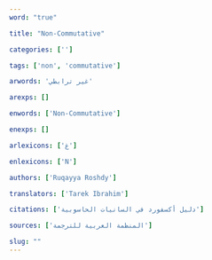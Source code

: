 ```yaml
---
word: "true"

title: "Non-Commutative"

categories: ['']

tags: ['non', 'commutative']

arwords: 'غير ترابطي'

arexps: []

enwords: ['Non-Commutative']

enexps: []

arlexicons: ['غ']

enlexicons: ['N']

authors: ['Ruqayya Roshdy']

translators: ['Tarek Ibrahim']

citations: ['دليل أكسفورد في السانيات الحاسوبية']

sources: ['المنظمة العربية للترجمة']

slug: ""
---
```

